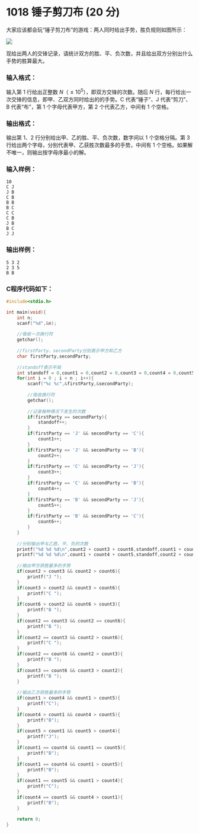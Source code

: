 # 1018 锤子剪刀布 (20 分)
大家应该都会玩“锤子剪刀布”的游戏：两人同时给出手势，胜负规则如图所示：

![](https://images.ptausercontent.com/724da598-b37f-4f1f-99b4-71459654ce3a.jpg)				

现给出两人的交锋记录，请统计双方的胜、平、负次数，并且给出双方分别出什么手势的胜算最大。
### 输入格式：
输入第 1 行给出正整数 $N$（$≤10^5$），即双方交锋的次数。随后 $N$ 行，每行给出一次交锋的信息，即甲、乙双方同时给出的的手势。C</font> 代表“锤子”、J </font>代表“剪刀”、B</font> 代表“布”，第 1 个字母代表甲方，第 2 个代表乙方，中间有 1 个空格。
### 输出格式：
输出第 1、2 行分别给出甲、乙的胜、平、负次数，数字间以 1 个空格分隔。第 3 行给出两个字母，分别代表甲、乙获胜次数最多的手势，中间有 1 个空格。如果解不唯一，则输出按字母序最小的解。
### 输入样例：
```
10
C J
J B
C B
B B
B C
C C
C B
J B
B C
J J
```
### 输出样例：
```
5 3 2
2 3 5
B B
```
### C程序代码如下：
```c
#include<stdio.h>

int main(void){
    int n;
    scanf("%d",&n);
        
    //吸收一次换行符
    getchar();
        
    //firstParty、secondParty分别表示甲方和乙方 
    char firstParty,secondParty;
        
    //standoff表示平局 
    int standoff = 0,count1 = 0,count2 = 0,count3 = 0,count4 = 0,count5 = 0,count6 = 0;
    for(int i = 0 ; i < n ; i++){
        scanf("%c %c",&firstParty,&secondParty);
                
        //吸收换行符
        getchar();
                
        //记录每种情况下发生的次数 
        if(firstParty == secondParty){
            standoff++;
        }
        if(firstParty == 'J' && secondParty == 'C'){
            count1++;
        }
        if(firstParty == 'J' && secondParty == 'B'){
            count2++;
        }
        if(firstParty == 'C' && secondParty == 'J'){
            count3++;
        }
        if(firstParty == 'C' && secondParty == 'B'){
            count4++;
        }
        if(firstParty == 'B' && secondParty == 'J'){
            count5++;
        }
        if(firstParty == 'B' && secondParty == 'C'){
            count6++;
        }
    }
        
    //分别输出甲与乙胜、平、负的次数
    printf("%d %d %d\n",count2 + count3 + count6,standoff,count1 + count4 + count5);
    printf("%d %d %d\n",count1 + count4 + count5,standoff,count2 + count3 + count6);
    
    //输出甲方获胜最多的手势 
    if(count2 > count3 && count2 > count6){
        printf("J ");
    }
    if(count3 > count2 && count3 > count6){
        printf("C ");
    }
    if(count6 > count2 && count6 > count3){
        printf("B ");
    }
    if(count2 == count3 && count2 == count6){
        printf("B ");
    }
    if(count2 == count3 && count2 > count6){
        printf("C ");
    }
    if(count2 == count6 && count2 > count3){
        printf("B ");
    }
    if(count3 == count6 && count3 > count2){
        printf("B ");
    }
    
    //输出乙方获胜最多的手势
    if(count1 > count4 && count1 > count5){
        printf("C");
    }
    if(count4 > count1 && count4 > count5){
        printf("B");
    }
    if(count5 > count1 && count5 > count4){
        printf("J");
    }
    if(count1 == count4 && count1 == count5){
        printf("B");
    }
    if(count1 == count4 && count1 > count5){
        printf("B");
    }
    if(count1 == count5 && count1 > count4){
        printf("C");
    }
    if(count4 == count5 && count4 > count1){
        printf("B");
    }
        
    return 0;
}
```